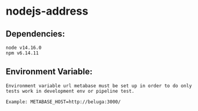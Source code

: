 # nodejs-address

## Dependencies:

```
node v14.16.0
npm v6.14.11
```

## Environment Variable:

```
Environment variable url metabase must be set up in order to do only tests work in development env or pipeline test.

Example: METABASE_HOST=http://beluga:3000/
```
